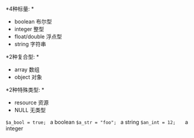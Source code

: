 
*4种标量: *

- boolean      布尔型
- integer      整型
- float/double 浮点型
- string       字符串

*2种复合型: *
- array 数组
- object 对象

*2种特殊类型: *
- resource 资源
- NULL    无类型







`$a_bool = true; `   a boolean
`$a_str = "foo"; `   a  string
`$an_int = 12;   `   a integer


